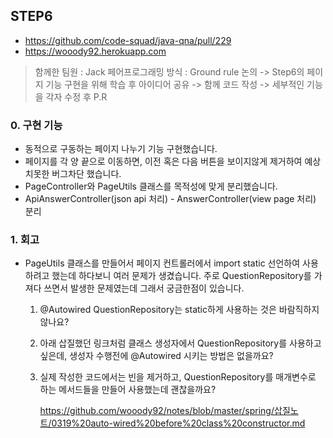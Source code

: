 ## STEP6
- https://github.com/code-squad/java-qna/pull/229
- https://wooody92.herokuapp.com

> 함께한 팀원 : Jack
> 페어프로그래밍 방식 : Ground rule 논의 -> Step6의 페이지 기능 구현을 위해 학습 후 아이디어 공유 -> 함께 코드 작성 -> 세부적인 기능을 각자 수정 후 P.R

### 0. 구현 기능

- 동적으로 구동하는 페이지 나누기 기능 구현했습니다.
- 페이지를 각 양 끝으로 이동하면, 이전 혹은 다음 버튼을 보이지않게 제거하여 예상치못한 버그차단 했습니다.
- PageController와 PageUtils 클래스를 목적성에 맞게 분리했습니다.
- ApiAnswerController(json api 처리) - AnswerController(view page 처리) 분리

### 1. 회고

- PageUtils 클래스를 만들어서 페이지 컨트롤러에서 import static 선언하여 사용하려고 했는데 하다보니 여러 문제가 생겼습니다. 주로 QuestionRepository를 가져다 쓰면서 발생한 문제였는데 그래서 궁금한점이 있습니다.

  1. @Autowired QuestionRepository는 static하게 사용하는 것은 바람직하지 않나요?

  2. 아래 삽질했던 링크처럼 클래스 생성자에서 QuestionRepository를 사용하고 싶은데, 생성자 수행전에 @Autowired 시키는 방법은 없을까요?

  3. 실제 작성한 코드에서는 빈을 제거하고, QuestionRepository를 매개변수로 하는 메서드들을 만들어 사용했는데 괜찮을까요?

     https://github.com/wooody92/notes/blob/master/spring/삽질노트/0319%20auto-wired%20before%20class%20constructor.md

